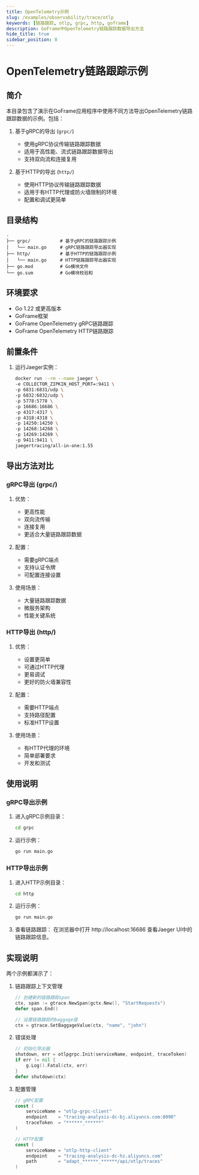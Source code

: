 ```yaml
---
title: OpenTelemetry示例
slug: /examples/observability/trace/otlp
keywords: [链路跟踪, otlp, grpc, http, goframe]
description: GoFrame中OpenTelemetry链路跟踪数据导出方法
hide_title: true
sidebar_position: 8
---
```


# OpenTelemetry链路跟踪示例

## 简介

本目录包含了演示在GoFrame应用程序中使用不同方法导出OpenTelemetry链路跟踪数据的示例。包括：

1. 基于gRPC的导出 (`grpc/`)
   - 使用gRPC协议传输链路跟踪数据
   - 适用于高性能、流式链路跟踪数据导出
   - 支持双向流和连接复用

2. 基于HTTP的导出 (`http/`)
   - 使用HTTP协议传输链路跟踪数据
   - 适用于有HTTP代理或防火墙限制的环境
   - 配置和调试更简单

## 目录结构

```
.
├── grpc/           # 基于gRPC的链路跟踪示例
│   └── main.go     # gRPC链路跟踪导出器实现
├── http/           # 基于HTTP的链路跟踪示例
│   └── main.go     # HTTP链路跟踪导出器实现
├── go.mod          # Go模块文件
└── go.sum          # Go模块校验和
```

## 环境要求

- Go 1.22 或更高版本
- GoFrame框架
- GoFrame OpenTelemetry gRPC链路跟踪
- GoFrame OpenTelemetry HTTP链路跟踪

## 前置条件

1. 运行Jaeger实例：
   ```bash
   docker run --rm --name jaeger \
   -e COLLECTOR_ZIPKIN_HOST_PORT=:9411 \
   -p 6831:6831/udp \
   -p 6832:6832/udp \
   -p 5778:5778 \
   -p 16686:16686 \
   -p 4317:4317 \
   -p 4318:4318 \
   -p 14250:14250 \
   -p 14268:14268 \
   -p 14269:14269 \
   -p 9411:9411 \
   jaegertracing/all-in-one:1.55
   ```

## 导出方法对比

### gRPC导出 (grpc/)
1. 优势：
   - 更高性能
   - 双向流传输
   - 连接复用
   - 更适合大量链路跟踪数据

2. 配置：
   - 需要gRPC端点
   - 支持认证令牌
   - 可配置连接设置

3. 使用场景：
   - 大量链路跟踪数据
   - 微服务架构
   - 性能关键系统

### HTTP导出 (http/)
1. 优势：
   - 设置更简单
   - 可通过HTTP代理
   - 更易调试
   - 更好的防火墙兼容性

2. 配置：
   - 需要HTTP端点
   - 支持路径配置
   - 标准HTTP设置

3. 使用场景：
   - 有HTTP代理的环境
   - 简单部署要求
   - 开发和测试

## 使用说明

### gRPC导出示例
1. 进入gRPC示例目录：
   ```bash
   cd grpc
   ```

2. 运行示例：
   ```bash
   go run main.go
   ```

### HTTP导出示例
1. 进入HTTP示例目录：
   ```bash
   cd http
   ```

2. 运行示例：
   ```bash
   go run main.go
   ```

3. 查看链路跟踪：
   在浏览器中打开 http://localhost:16686 查看Jaeger UI中的链路跟踪信息。

## 实现说明

两个示例都演示了：

1. 链路跟踪上下文管理
   ```go
   // 创建新的链路跟踪span
   ctx, span := gtrace.NewSpan(gctx.New(), "StartRequests")
   defer span.End()

   // 设置链路跟踪的baggage值
   ctx = gtrace.SetBaggageValue(ctx, "name", "john")
   ```

2. 错误处理
   ```go
   // 初始化导出器
   shutdown, err = otlpgrpc.Init(serviceName, endpoint, traceToken)
   if err != nil {
       g.Log().Fatal(ctx, err)
   }
   defer shutdown(ctx)
   ```

3. 配置管理
   ```go
   // gRPC配置
   const (
       serviceName = "otlp-grpc-client"
       endpoint    = "tracing-analysis-dc-bj.aliyuncs.com:8090"
       traceToken  = "******_******"
   )

   // HTTP配置
   const (
       serviceName = "otlp-http-client"
       endpoint    = "tracing-analysis-dc-hz.aliyuncs.com"
       path        = "adapt_******_******/api/otlp/traces"
   )
   ```
